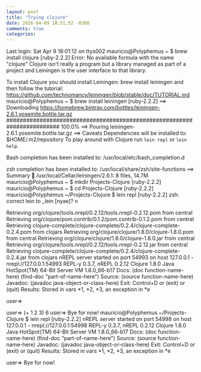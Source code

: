 ```yaml
---
layout: post
title: "Trying clojure"
date: 2016-04-09 18:51:52 -0300
comments: true
categories: 
---
```


Last login: Sat Apr  9 18:01:12 on ttys002
mauricio@Polyphemus ~ $ brew install clojure                                                                                                                                    [ruby-2.2.2]
Error: No available formula with the name "clojure"
Clojure isn't really a program but a library managed as part of a
project and Leiningen is the user interface to that library.

To install Clojure you should install Leiningen:
  brew install leiningen
and then follow the tutorial:
  https://github.com/technomancy/leiningen/blob/stable/doc/TUTORIAL.md
mauricio@Polyphemus ~ $ brew install leiningen                                                                                                                                  [ruby-2.2.2]
==> Downloading https://homebrew.bintray.com/bottles/leiningen-2.6.1.yosemite.bottle.tar.gz
######################################################################## 100.0%
==> Pouring leiningen-2.6.1.yosemite.bottle.tar.gz
==> Caveats
Dependencies will be installed to:
  $HOME/.m2/repository
To play around with Clojure run `lein repl` or `lein help`.

Bash completion has been installed to:
  /usr/local/etc/bash_completion.d

zsh completion has been installed to:
  /usr/local/share/zsh/site-functions
==> Summary
🍺  /usr/local/Cellar/leiningen/2.6.1: 8 files, 14.7M
mauricio@Polyphemus ~ $ mkdir Projects-Clojure                                                                                                                                  [ruby-2.2.2]
mauricio@Polyphemus ~ $ cd Projects-Clojure                                                                                                                                     [ruby-2.2.2]
mauricio@Polyphemus ~/Projects-Clojure $ lein repl                                                                                                                              [ruby-2.2.2]
zsh: correct lein to _lein [nyae]? n

Retrieving org/clojure/tools.nrepl/0.2.12/tools.nrepl-0.2.12.pom from central
Retrieving org/clojure/pom.contrib/0.1.2/pom.contrib-0.1.2.pom from central
Retrieving clojure-complete/clojure-complete/0.2.4/clojure-complete-0.2.4.pom from clojars
Retrieving org/clojure/clojure/1.8.0/clojure-1.8.0.pom from central
Retrieving org/clojure/clojure/1.8.0/clojure-1.8.0.jar from central
Retrieving org/clojure/tools.nrepl/0.2.12/tools.nrepl-0.2.12.jar from central
Retrieving clojure-complete/clojure-complete/0.2.4/clojure-complete-0.2.4.jar from clojars
nREPL server started on port 54993 on host 127.0.0.1 - nrepl://127.0.0.1:54993
REPL-y 0.3.7, nREPL 0.2.12
Clojure 1.8.0
Java HotSpot(TM) 64-Bit Server VM 1.8.0_66-b17
    Docs: (doc function-name-here)
          (find-doc "part-of-name-here")
  Source: (source function-name-here)
 Javadoc: (javadoc java-object-or-class-here)
    Exit: Control+D or (exit) or (quit)
 Results: Stored in vars *1, *2, *3, an exception in *e

user=>

user=>  (+ 1 2 3)
6
user=> Bye for now!
mauricio@Polyphemus ~/Projects-Clojure $ lein repl                                                                                                                              [ruby-2.2.2]
nREPL server started on port 54998 on host 127.0.0.1 - nrepl://127.0.0.1:54998
REPL-y 0.3.7, nREPL 0.2.12
Clojure 1.8.0
Java HotSpot(TM) 64-Bit Server VM 1.8.0_66-b17
    Docs: (doc function-name-here)
          (find-doc "part-of-name-here")
  Source: (source function-name-here)
 Javadoc: (javadoc java-object-or-class-here)
    Exit: Control+D or (exit) or (quit)
 Results: Stored in vars *1, *2, *3, an exception in *e

user=> Bye for now!
